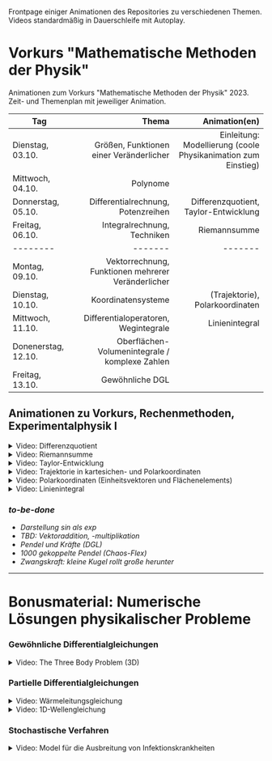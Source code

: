 Frontpage einiger Animationen des Repositories zu verschiedenen Themen. Videos standardmäßig in Dauerschleife mit Autoplay.

# Vorkurs "Mathematische Methoden der Physik"

Animationen zum Vorkurs "Mathematische Methoden der Physik" 2023. Zeit- und Themenplan mit jeweiliger Animation. 

| Tag | Thema | Animation(en) |
| -------- | -------: | -------: |
| Dienstag, 03.10. | Größen, Funktionen einer Veränderlicher | Einleitung: Modellierung (coole Physikanimation zum Einstieg)
| Mittwoch, 04.10. | Polynome |
| Donnerstag, 05.10. | Differentialrechnung, Potenzreihen | Differenzquotient, Taylor-Entwicklung
| Freitag, 06.10. | Integralrechnung, Techniken | Riemannsumme
| -------- | ------- | ------- |
| Montag, 09.10. | Vektorrechnung, Funktionen mehrerer Veränderlicher |
| Dienstag, 10.10. | Koordinatensysteme | (Trajektorie), Polarkoordinaten
| Mittwoch, 11.10. | Differentialoperatoren, Wegintegrale | Linienintegral |
| Donenerstag, 12.10. | Oberflächen- Volumenintegrale / komplexe Zahlen |
| Freitag, 13.10. | Gewöhnliche DGL |

## Animationen zu Vorkurs, Rechenmethoden, Experimentalphysik I

<details>
  <summary>Video: Differenzquotient </summary>
	<div>
		<video autoplay data-autoplay width="90%" src="index_media/DQ_HD.mp4" loop="true"></video>
	</div>
</details>

<details>
  <summary>Video: Riemannsumme </summary>
	<div>
		<video autoplay data-autoplay width="90%" src="index_media/Riemann_HD.mp4" loop="true"></video>
	</div>
</details>

<details>
  <summary>Video: Taylor-Entwicklung </summary>
	<div>
		<video autoplay data-autoplay width="90%" src="index_media/taylor_HD.mp4" loop="true"></video>
	</div>
</details>

<details>
  <summary>Video: Trajektorie in kartesichen- und Polarkoordinaten</summary>
	<div>
		<video autoplay data-autoplay width="90%" src="index_media/trajectory_HD60.mp4" loop="true"></video>
	</div>
</details>

<details>
  <summary>Video: Polarkoordinaten (Einheitsvektoren und Flächenelements)</summary>
	<div>
		<video autoplay data-autoplay width="90%" src="index_media/PUV_HD.mp4" loop="true"></video>
	</div>
</details>

<details>
  <summary>Video: Linienintegral</summary>
	<div>
		<video autoplay data-autoplay width="90%" src="index_media/line_integration_F3.mp4" loop="true"></video>
	</div>
</details>

### *to-be-done*

- *Darstellung sin als exp*
- *TBD: Vektoraddition, -multiplikation*
- *Pendel und Kräfte (DGL)*
- *1000 gekoppelte Pendel (Chaos-Flex)*
- *Zwangskraft: kleine Kugel rollt große herunter*

---

<!-- # Rechenmethoden der Physik

---

# Experimentalphysik I

--- -->

# Bonusmaterial: Numerische Lösungen physikalischer Probleme

### Gewöhnliche Differentialgleichungen

<details>
  <summary>Video: The Three Body Problem (3D)</summary>
	<div>
		<video autoplay data-autoplay width="90%" src="index_media/TBP_main_3D_30s.mp4" loop="true"></video>
	</div>
</details>

<!-- ## Wärmeleitungsgleichung -->
### Partielle Differentialgleichungen

<details>
  <summary>Video: Wärmeleitungsgleichung</summary>
	<div>
		<video autoplay data-autoplay width="90%" src="index_media/heat_equation.mp4" loop="true"></video>
	</div>
</details>


<!-- ## 1D Wellengleichung -->

<details>
  <summary>Video: 1D-Wellengleichung</summary>
	<div>
		<video autoplay data-autoplay width="90%" src="index_media/tsunami3.mp4" loop="true"></video>
	</div>
</details>

### Stochastische Verfahren

<details>
  <summary>Video: Model für die Ausbreitung von Infektionskrankheiten</summary>
	<div>
		<video autoplay data-autoplay width="90%" src="index_media/soi_animation_full_c_75_50_50_25_ext.mp4" loop="true"></video>
	</div>
</details>